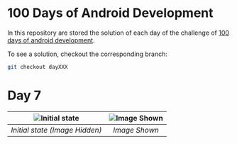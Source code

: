 # 100 Days of Android Development

In this repository are stored the solution of each day of the challenge of [100 days of android development](https://inducesmile.com/android/welcome-to-100-days-android-app-development-challenge-for-beginners/).

To see a solution, checkout the corresponding branch:

```sh
git checkout dayXXX
```

# Day 7

| ![Initial state](https://github.com/nhtoshiaki/100DaysOfAndroid/blob/day007/preview-default.png) | ![Image Shown](https://github.com/nhtoshiaki/100DaysOfAndroid/blob/day007/preview-imageshown.png) |
|:--:|:--:|
| *Initial state (Image Hidden)* | *Image Shown* |
